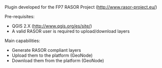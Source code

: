 Plugin developed for the FP7 RASOR Project (http://www.rasor-project.eu/)

Pre-requisites:
- QGIS 2.X (http://www.qgis.org/es/site/)
- A valid RASOR user is required to upload/download layers

Main capabilities: 
- Generate RASOR compliant layers
- Upload them to the platform (GeoNode) 
- Download them from the platform (GeoNode)
